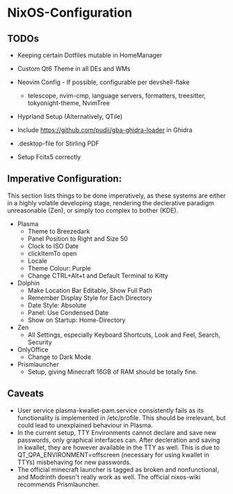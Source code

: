 # NixOS-Configuration

## TODOs

* Keeping certain Dotfiles mutable in HomeManager

* Custom Qt6 Theme in all DEs and WMs

* Neovim Config - If possible, configurable per devshell-flake
    * telescope, nvim-cmp, language servers, formatters, treesitter, tokyonight-theme, NvimTree

* Hyprland Setup (Alternatively, QTile)

* Include https://github.com/pudii/gba-ghidra-loader in Ghidra

* .desktop-file for Stirling PDF

* Setup Fcitx5 correctly

## Imperative Configuration:
This section lists things to be done imperatively, as these systems are either in a highly volatile developing stage, rendering the declerative paradigm unreasonable (Zen), or simply too complex to bother (KDE).

* Plasma
    * Theme to Breezedark
    * Panel Position to Right and Size 50
    * Clock to ISO Date
    * clickItemTo open
    * Locale
    * Theme Colour: Purple
    * Change CTRL+Alt+t and Default Terminal to Kitty
* Dolphin
    * Make Location Bar Editable, Show Full Path
    * Remember Display Style for Each Directory
    * Date Style: Absolute
    * Panel: Use Condensed Date
    * Show on Startup: Home-Directory
* Zen
    * All Settings, especially Keyboard Shortcuts, Look and Feel, Search, Security
* OnlyOffice
    * Change to Dark Mode
* Prismlauncher
    * Setup, giving Minecraft 16GB of RAM should be totally fine.

## Caveats
* User service plasma-kwallet-pam.service consistently fails as its functionality is implemented in /etc/profile. This should be irrelevant, but could lead to unexplained behaviour in Plasma.
* In the current setup, TTY Environments cannot declare and save new passwords, only graphical interfaces can. After decleration and saving in kwallet, they are however available in the TTY as well. This is due to QT\_QPA\_ENVIRONMENT=offscreen (necessary for using kwallet in TTYs) misbehaving for new passwords.
* The official minecraft launcher is tagged as broken and nonfunctional, and Modrinth doesn't really work as well. The official nixos-wiki recommends Prismlauncher.

